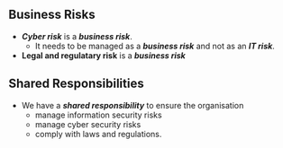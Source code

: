 ## Business Risks

* **_Cyber risk_** is a **_business risk_**. 
  - It needs to be managed as a **_business risk_** and not as an **_IT risk_**.
* **Legal and regulatary risk** is a **_business risk_** 

## Shared Responsibilities
* We have a **_shared responsibility_** to ensure the organisation 
   - manage information security risks
   - manage cyber security risks
   - comply with laws and regulations.
